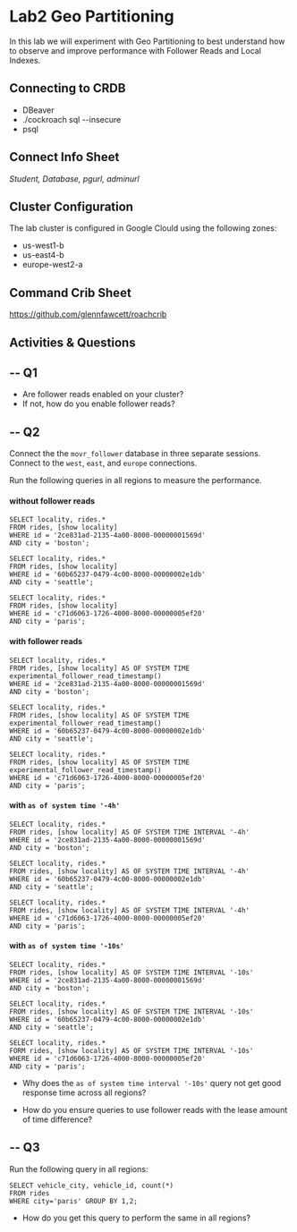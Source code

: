 # Lab2 Geo Partitioning

In this lab we will experiment with Geo Partitioning to best 
understand how to observe and improve performance with Follower Reads and Local Indexes.


## Connecting to CRDB

* DBeaver
* ./cockroach sql --insecure
* psql 

## Connect Info Sheet

*Student, Database, pgurl, adminurl*


## Cluster Configuration
The lab cluster is configured in Google Clould using the following zones:

* us-west1-b
* us-east4-b
* europe-west2-a 


## Command Crib Sheet

https://github.com/glennfawcett/roachcrib



## Activities & Questions

--  Q1 
--
* Are follower reads enabled on your cluster?
* If not, how do you enable follower reads?

-- Q2
--
Connect the the `movr_follower` database in three separate sessions. Connect to the `west`, `east`, and `europe` connections.

Run the following queries in all regions to measure the performance.

#### without follower reads
```
SELECT locality, rides.* 
FROM rides, [show locality]  
WHERE id = '2ce831ad-2135-4a00-8000-00000001569d'  
AND city = 'boston';

SELECT locality, rides.* 
FROM rides, [show locality]  
WHERE id = '60b65237-0479-4c00-8000-00000002e1db' 
AND city = 'seattle';

SELECT locality, rides.* 
FROM rides, [show locality]  
WHERE id = 'c71d6063-1726-4000-8000-00000005ef20' 
AND city = 'paris';
```

#### with follower reads
```
SELECT locality, rides.* 
FROM rides, [show locality] AS OF SYSTEM TIME experimental_follower_read_timestamp() 
WHERE id = '2ce831ad-2135-4a00-8000-00000001569d'  
AND city = 'boston';

SELECT locality, rides.* 
FROM rides, [show locality] AS OF SYSTEM TIME experimental_follower_read_timestamp() 
WHERE id = '60b65237-0479-4c00-8000-00000002e1db' 
AND city = 'seattle';

SELECT locality, rides.* 
FROM rides, [show locality] AS OF SYSTEM TIME experimental_follower_read_timestamp() 
WHERE id = 'c71d6063-1726-4000-8000-00000005ef20' 
AND city = 'paris';
```

#### with `as of system time '-4h' `
```
SELECT locality, rides.* 
FROM rides, [show locality] AS OF SYSTEM TIME INTERVAL '-4h' 
WHERE id = '2ce831ad-2135-4a00-8000-00000001569d'  
AND city = 'boston';

SELECT locality, rides.* 
FROM rides, [show locality] AS OF SYSTEM TIME INTERVAL '-4h' 
WHERE id = '60b65237-0479-4c00-8000-00000002e1db' 
AND city = 'seattle';

SELECT locality, rides.* 
FROM rides, [show locality] AS OF SYSTEM TIME INTERVAL '-4h' 
WHERE id = 'c71d6063-1726-4000-8000-00000005ef20' 
AND city = 'paris';
```

#### with `as of system time '-10s' `
```
SELECT locality, rides.* 
FROM rides, [show locality] AS OF SYSTEM TIME INTERVAL '-10s' 
WHERE id = '2ce831ad-2135-4a00-8000-00000001569d'  
AND city = 'boston';

SELECT locality, rides.* 
FROM rides, [show locality] AS OF SYSTEM TIME INTERVAL '-10s' 
WHERE id = '60b65237-0479-4c00-8000-00000002e1db' 
AND city = 'seattle';

SELECT locality, rides.* 
FORM rides, [show locality] AS OF SYSTEM TIME INTERVAL '-10s' 
WHERE id = 'c71d6063-1726-4000-8000-00000005ef20' 
AND city = 'paris';
```

* Why does the `as of system time interval '-10s'` query not get good response time across all regions?

* How do you ensure queries to use follower reads with the lease amount of time difference?

-- Q3
--
Run the following query in all regions:

```
SELECT vehicle_city, vehicle_id, count(*) 
FROM rides 
WHERE city='paris' GROUP BY 1,2;
```

* How do you get this query to perform the same in all regions?

